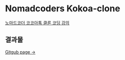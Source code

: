 # Nomadcoders Kokoa-clone

[노마드코더 코코아톡 클론 코딩 강의](https://nomadcoders.co/kokoa-clone)

## 결과물
[Gitgub page ->](https://mongsam2.github.io/kokoa-clone/)
